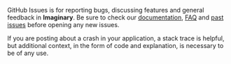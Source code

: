 GitHub Issues is for reporting bugs, discussing features and general feedback in **Imaginary**. Be sure to check our [documentation](http://cocoadocs.org/docsets/Imaginary), [FAQ](https://github.com/hyperoslo/Imaginary/wiki/FAQ) and [past issues](https://github.com/hyperoslo/Imaginary/issues?state=closed) before opening any new issues.

If you are posting about a crash in your application, a stack trace is helpful, but additional context, in the form of code and explanation, is necessary to be of any use.
